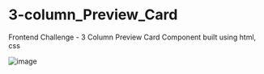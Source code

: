 # 3-column_Preview_Card
Frontend Challenge - 3 Column Preview Card Component built using html, css

![image](https://github.com/kirubadeveloper/3-column_Preview_Card/assets/80045274/1008415f-199d-4ca2-8d9f-0e8a06139303)
